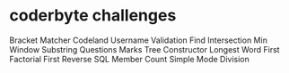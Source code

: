 # coderbyte challenges
Bracket Matcher
Codeland Username Validation
Find Intersection
Min Window Substring
Questions Marks
Tree Constructor
Longest Word
First Factorial
First Reverse
SQL Member Count
Simple Mode
Division













